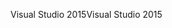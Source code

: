 <span data-ttu-id="e0683-101">Visual Studio 2015</span><span class="sxs-lookup"><span data-stu-id="e0683-101">Visual Studio 2015</span></span>